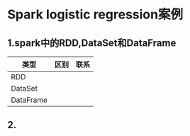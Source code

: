 # Spark logistic regression案例
## 1.spark中的RDD,DataSet和DataFrame
| 类型 | 区别 | 联系 |
| --- | --- | --- |
| RDD | | |
| DataSet | | |
| DataFrame | | |


## 2.